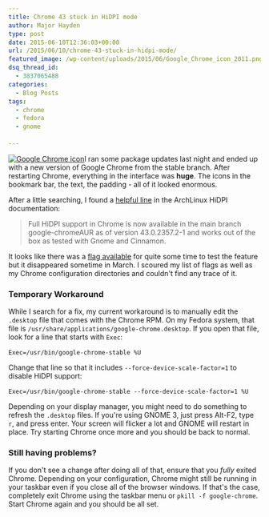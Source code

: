 ```yaml
---
title: Chrome 43 stuck in HiDPI mode
author: Major Hayden
type: post
date: 2015-06-10T12:36:03+00:00
url: /2015/06/10/chrome-43-stuck-in-hidpi-mode/
featured_image: /wp-content/uploads/2015/06/Google_Chrome_icon_2011.png
dsq_thread_id:
  - 3837065488
categories:
  - Blog Posts
tags:
  - chrome
  - fedora
  - gnome

---
```

[<img src="/wp-content/uploads/2015/06/Google_Chrome_icon_2011-300x300.png" alt="Google Chrome icon" width="300" height="300" class="alignright size-medium wp-image-5642" srcset="/wp-content/uploads/2015/06/Google_Chrome_icon_2011-300x300.png 300w, /wp-content/uploads/2015/06/Google_Chrome_icon_2011-150x150.png 150w, /wp-content/uploads/2015/06/Google_Chrome_icon_2011.png 512w" sizes="(max-width: 300px) 100vw, 300px" />][1]I ran some package updates last night and ended up with a new version of Google Chrome from the stable branch. After restarting Chrome, everything in the interface was **huge**. The icons in the bookmark bar, the text, the padding - all of it looked enormous.

After a little searching, I found a [helpful line][2] in the ArchLinux HiDPI documentation:

> Full HiDPI support in Chrome is now available in the main branch google-chromeAUR as of version 43.0.2357.2-1 and works out of the box as tested with Gnome and Cinnamon.

It looks like there was a [flag available][3] for quite some time to test the feature but it disappeared sometime in March. I scoured my list of flags as well as my Chrome configuration directories and couldn't find any trace of it.

### Temporary Workaround

While I search for a fix, my current workaround is to manually edit the `.desktop` file that comes with the Chrome RPM. On my Fedora system, that file is `/usr/share/applications/google-chrome.desktop`. If you open that file, look for a line that starts with `Exec`:

```
Exec=/usr/bin/google-chrome-stable %U
```


Change that line so that it includes `--force-device-scale-factor=1` to disable HiDPI support:

```
Exec=/usr/bin/google-chrome-stable --force-device-scale-factor=1 %U
```


Depending on your display manager, you might need to do something to refresh the `.desktop` files. If you're using GNOME 3, just press Alt-F2, type `r`, and press enter. Your screen will flicker a lot and GNOME will restart in place. Try starting Chrome once more and you should be back to normal.

### Still having problems?

If you don't see a change after doing all of that, ensure that you _fully_ exited Chrome. Depending on your configuration, Chrome might still be running in your taskbar even if you close all of the browser windows. If that's the case, completely exit Chrome using the taskbar menu or `pkill -f google-chrome`. Start Chrome again and you should be all set.

 [1]: /wp-content/uploads/2015/06/Google_Chrome_icon_2011.png
 [2]: https://wiki.archlinux.org/index.php/HiDPI#Chromium_.2F_Google_Chrome
 [3]: https://plus.google.com/+CraigTumblison/posts/NtW36w6yxiq
